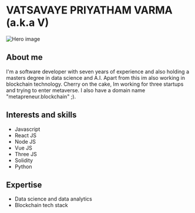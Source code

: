  # VATSAVAYE PRIYATHAM VARMA (a.k.a V)
 ![Hero image](https://github.com/PriyathamVarma/personal-profile/blob/main/METAPRENEUR.gif)
 
 ## About me
 
 I'm a software developer with seven years of experience and also holding a masters degree in data science and A.I. Apart from this im also working in blockchain technology. Cherry on the cake, Im working for three startups and trying to enter metaverse. I also have a domain name "metapreneur.blockchain" ;).
 
 ## Interests and skills
 
 * Javascript
 * React JS
 * Node JS
 * Vue JS
 * Three JS
 * Solidity
 * Python
 
 
 ## Expertise
 
 * Data science and data analytics
 * Blockchain tech stack
